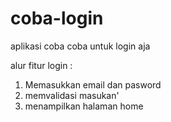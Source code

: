 # coba-login
aplikasi coba coba untuk login aja

alur fitur login :
1. Memasukkan email dan pasword
2. memvalidasi masukan'
3. menampilkan halaman home
   
